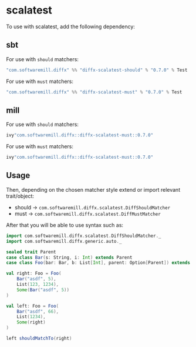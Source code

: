 # scalatest

To use with scalatest, add the following dependency:

## sbt

For use with `should` matchers:
```scala
"com.softwaremill.diffx" %% "diffx-scalatest-should" % "0.7.0" % Test
```

For use with `must` matchers:
```scala
"com.softwaremill.diffx" %% "diffx-scalatest-must" % "0.7.0" % Test
```

## mill

For use with `should` matchers:
```scala
ivy"com.softwaremill.diffx::diffx-scalatest-must::0.7.0"
```

For use with `must` matchers:
```scala
ivy"com.softwaremill.diffx::diffx-scalatest-must::0.7.0"
```

## Usage

Then, depending on the chosen matcher style extend or import relevant trait/object:
- should -> `com.softwaremill.diffx.scalatest.DiffShouldMatcher`
- must -> `com.softwaremill.diffx.scalatest.DiffMustMatcher`

After that you will be able to use syntax such as:

```scala
import com.softwaremill.diffx.scalatest.DiffShouldMatcher._
import com.softwaremill.diffx.generic.auto._

sealed trait Parent
case class Bar(s: String, i: Int) extends Parent
case class Foo(bar: Bar, b: List[Int], parent: Option[Parent]) extends Parent

val right: Foo = Foo(
    Bar("asdf", 5),
    List(123, 1234),
    Some(Bar("asdf", 5))
)

val left: Foo = Foo(
    Bar("asdf", 66),
    List(1234),
    Some(right)
)

left shouldMatchTo(right)
```
